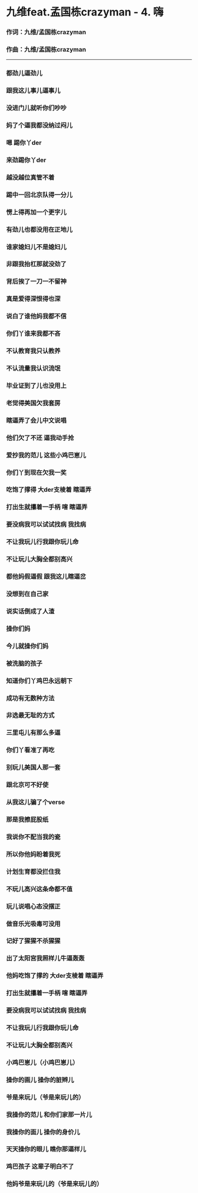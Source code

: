 # 九维feat.孟国栋crazyman - 4. 嗨

### 作词：九维/孟国栋crazyman
### 作曲：九维/孟国栋crazyman
----

### 都劲儿逼劲儿
### 跟我这儿事儿逼事儿
### 没进门儿就听你们吵吵
### 妈了个逼我都没纳过闷儿
### 嗯 踢你丫der
### 来劲踢你丫der
### 越没越位真管不着
### 踢中一回北京队得一分儿
### 愣上得再加一个更字儿
### 有劲儿也都没用在正地儿
### 谁家媳妇儿不是媳妇儿
### 非跟我抬杠那就没劲了
### 背后挨了一刀一不留神
### 真是爱得深恨得也深
### 说白了谁他妈我都不信
### 你们丫谁来我都不吝
### 不认教育我只认教养
### 不认流量我认识流氓
### 毕业证到了儿也没用上
### 老觉得美国欠我套房
### 瞎逼弄了会儿中文说唱
### 他们欠了不还 逼我动手抢
### 爱抄我的范儿 这些小鸡巴崽儿
### 你们丫到现在欠我一奖
### 吃饱了撑得 大der支棱着 瞎逼弄
### 打出生就攥着一手柄 嗐 瞎逼弄
### 要没病我可以试试找病 我找病
### 不让我玩儿行我跟你玩儿命
### 不让玩儿大胸全都别高兴
### 都他妈假逼假 跟我这儿瞎逼岔
### 没想到在自己家
### 说实话倒成了人渣
### 操你们妈
### 今儿就操你们妈
### 被洗脑的孩子
### 知道你们丫鸡巴永远朝下
### 成功有无数种方法
### 非选最无耻的方式
### 三里屯儿有那么多逼
### 你们丫看准了再吃
### 别玩儿美国人那一套
### 跟北京可不好使
### 从我这儿骗了个verse
### 那是我擦屁股纸
### 我说你不配当我的瓷
### 所以你他妈盼着我死
### 计划生育都没拦住我
### 不玩儿高兴这条命都不值
### 玩儿说唱心态没摆正
### 做音乐光吸毒可没用
### 记好了猩猩不杀猩猩
### 出了太阳宫我照样儿牛逼轰轰
### 他妈吃饱了撑的 大der支棱着 瞎逼弄
### 打出生就攥着一手柄 嗐 瞎逼弄
### 要没病我可以试试找病 我找病
### 不让我玩儿行我跟你玩儿命
### 不让玩儿大胸全都别高兴
### 小鸡巴崽儿（小鸡巴崽儿）
### 操你的画儿 操你的脏辫儿
### 爷是来玩儿（爷是来玩儿的）
### 我操你的范儿 和你们家那一片儿
### 我操你的面儿 操你的身价儿
### 天天操你的眼儿 瞧你那逼样儿
### 鸡巴孩子 这辈子明白不了
### 他妈爷是来玩儿的（爷是来玩儿的）

